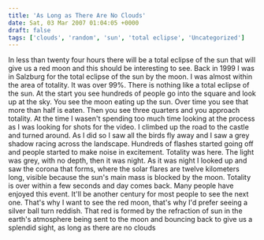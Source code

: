 ```yaml
---
title: 'As Long as There Are No Clouds'
date: Sat, 03 Mar 2007 01:04:05 +0000
draft: false
tags: ['clouds', 'random', 'sun', 'total eclipse', 'Uncategorized']
---
```


In less than twenty four hours there will be a total eclipse of the sun that will give us a red moon and this should be interesting to see. Back in 1999 I was in Salzburg for the total eclipse of the sun by the moon. I was almost within the area of totality. It was over 99%. There is nothing like a total eclipse of the sun. At the start you see hundreds of people go into the square and look up at the sky. You see the moon eating up the sun. Over time you see that more than half is eaten. Then you see three quarters and you approach totality. At the time I wasen't spending too much time looking at the process as I was looking for shots for the video. I climbed up the road to the castle and turned around. As I did so I saw all the birds fly away and I saw a grey shadow racing across the landscape. Hundreds of flashes started going off and people started to make noise in excitement. Totality was here. The light was grey, with no depth, then it was night. As it was night I looked up and saw the corona that forms, where the solar flares are twelve kilometers long, visible because the sun's main mass is blocked by the moon. Totality is over within a few seconds and day comes back. Many people have enjoyed this event. It'll be another century for most people to see the next one. That's why I want to see the red moon, that's why I'd prefer seeing a silver ball turn reddish. That red is formed by the refraction of sun in the earth's atmosphere being sent to the moon and bouncing back to give us a splendid sight, as long as there are no clouds